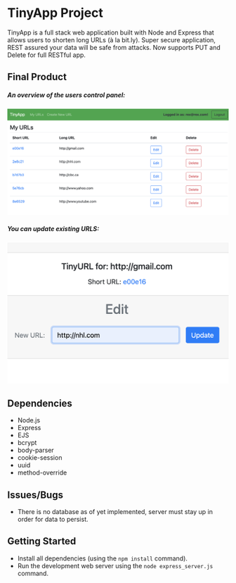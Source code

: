 # TinyApp Project

TinyApp is a full stack web application built with Node and Express that allows users to shorten long URLs (à la bit.ly).
Super secure application, REST assured your data will be safe from attacks. Now supports PUT and Delete for full RESTful app.

## Final Product

##### An overview of the users control panel:

!["An overview of the users control panel"](https://github.com/mrfinesse47/tinyapp/blob/master/docs/1.png?raw=true)

##### You can update existing URLS:

!["You can update existing URLS"](https://github.com/mrfinesse47/tinyapp/blob/master/docs/2.png?raw=true)

## Dependencies

- Node.js
- Express
- EJS
- bcrypt
- body-parser
- cookie-session
- uuid
- method-override

## Issues/Bugs

- There is no database as of yet implemented, server must stay up in order for data to persist.

## Getting Started

- Install all dependencies (using the `npm install` command).
- Run the development web server using the `node express_server.js` command.
